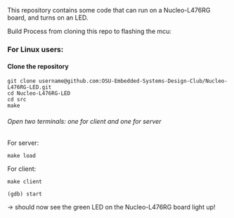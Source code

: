 This repository contains some code that can run on a Nucleo-L476RG board, and turns on an LED. 

Build Process from cloning this repo to flashing the mcu:

### For Linux users:
#### Clone the repository 
```
git clone username@github.com:OSU-Embedded-Systems-Design-Club/Nucleo-L476RG-LED.git
cd Nucleo-L476RG-LED
cd src
make
```

###### Open two terminals: one for client and one for server
For server:
```
make load
```

For client:
```
make client
```
```
(gdb) start
```
-> should now see the green LED on the Nucleo-L476RG board light up!  
